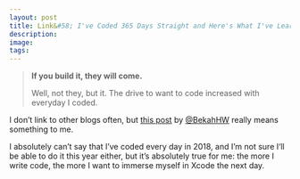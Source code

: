 ```yaml
---
layout: post
title: Link&#58; I've Coded 365 Days Straight and Here's What I've Learned
description:
image:
tags:
--- 
```

> **If you build it, they will come.**
>
> Well, not they, but it. The drive to want to code increased with everyday I coded.

I don’t link to other blogs often, but [this post](https://bekahhw.github.io/blog/2019/01/01/I've-coded-for-365-days-straight-and-here's-what-I-learned) by [@BekahHW](https://mobile.twitter.com/BekahHW) really means something to me.

I absolutely can’t say that I’ve coded every day in 2018, and I’m not sure I‘ll be able to do it this year either, but it’s absolutely true for me: the more I write code, the more I want to immerse myself in Xcode the next day.